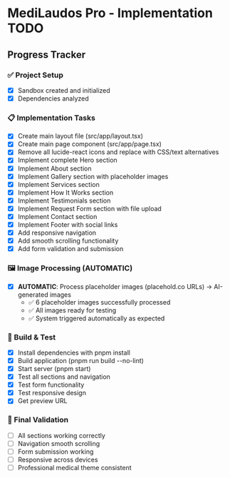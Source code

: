# MediLaudos Pro - Implementation TODO

## Progress Tracker

### ✅ Project Setup
- [x] Sandbox created and initialized
- [x] Dependencies analyzed

### 📋 Implementation Tasks
- [x] Create main layout file (src/app/layout.tsx)
- [x] Create main page component (src/app/page.tsx) 
- [x] Remove all lucide-react icons and replace with CSS/text alternatives
- [x] Implement complete Hero section
- [x] Implement About section
- [x] Implement Gallery section with placeholder images
- [x] Implement Services section
- [x] Implement How It Works section  
- [x] Implement Testimonials section
- [x] Implement Request Form section with file upload
- [x] Implement Contact section
- [x] Implement Footer with social links
- [x] Add responsive navigation
- [x] Add smooth scrolling functionality
- [x] Add form validation and submission

### 🖼️ Image Processing (AUTOMATIC)
- [x] **AUTOMATIC**: Process placeholder images (placehold.co URLs) → AI-generated images
  - ✅ 6 placeholder images successfully processed
  - ✅ All images ready for testing
  - ✅ System triggered automatically as expected

### 🔧 Build & Test
- [x] Install dependencies with pnpm install
- [x] Build application (pnpm run build --no-lint)
- [x] Start server (pnpm start)
- [x] Test all sections and navigation
- [x] Test form functionality
- [x] Test responsive design
- [x] Get preview URL

### 🚀 Final Validation
- [ ] All sections working correctly
- [ ] Navigation smooth scrolling
- [ ] Form submission working
- [ ] Responsive across devices
- [ ] Professional medical theme consistent